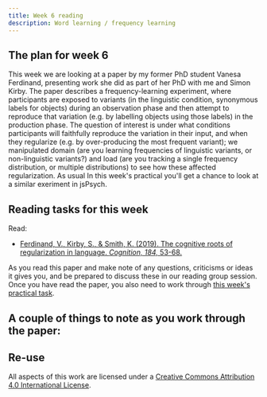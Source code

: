 ```yaml
---
title: Week 6 reading
description: Word learning / frequency learning
---
```


## The plan for week 6

This week we are looking at a paper by my former PhD student Vanesa Ferdinand, presenting work she did as part of her PhD with me and Simon Kirby. The paper describes a frequency-learning experiment, where participants are exposed to variants (in the linguistic condition, synonymous labels for objects) during an observation phase and then attempt to reproduce that variation (e.g. by labelling objects using those labels) in the production phase. The question of interest is under what conditions participants will faithfully reproduce the variation in their input, and when they regularize (e.g. by over-producing the most frequent variant); we manipulated domain (are you learning frequencies of linguistic variants, or non-linguistic variants?) and load (are you tracking a single frequency distribution, or multiple distributions) to see how these affected regularization. As usual In this week's practical you'll get a chance to look at a similar exeriment in jsPsych.


## Reading tasks for this week

Read:
- [Ferdinand, V., Kirby, S., & Smith, K. (2019). The cognitive roots of regularization in language.
*Cognition, 184,* 53-68.](https://doi.org/10.1016/j.cognition.2018.12.002)


As you read this paper and make note of any questions, criticisms or ideas it gives you, and be prepared to discuss these in our reading group session. Once you have read the paper, you also need to work through [this week's practical task](oels_practical_wk4.md).

A couple of things to note as you work through the paper:
-
## Re-use

All aspects of this work are licensed under a [Creative Commons Attribution 4.0 International License](http://creativecommons.org/licenses/by/4.0/).
